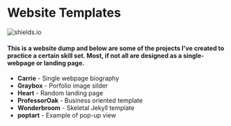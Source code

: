 # Website Templates

![shields.io](https://img.shields.io/cocoapods/l/AFNetworking.svg)

#### This is a website <b>dump</b> and below are some of the projects I've created to practice a certain skill set. Most, if not all are designed as a single-webpage or landing page.

* <b>Carrie</b> - Single webpage biography
* <b>Graybox</b> - Porfolio image silder
* <b>Heart</b> - Random landing page
* <b>ProfessorOak</b> - Business oriented template
* <b>Wonderbroom</b>	- Skeletal Jekyll template
* <b>poptart</b> - Example of pop-up view

